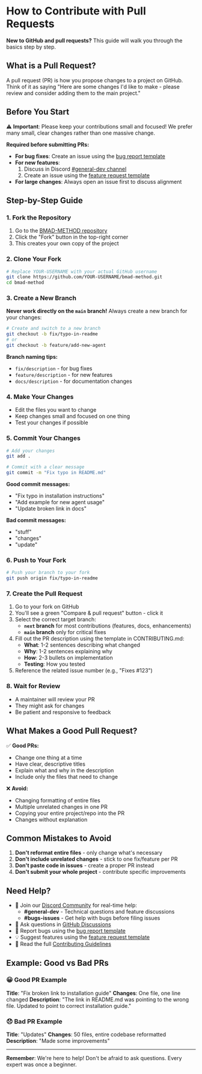 # How to Contribute with Pull Requests

**New to GitHub and pull requests?** This guide will walk you through the basics step by step.

## What is a Pull Request?

A pull request (PR) is how you propose changes to a project on GitHub. Think of it as saying "Here are some changes I'd like to make - please review and consider adding them to the main project."

## Before You Start

⚠️ **Important**: Please keep your contributions small and focused! We prefer many small, clear changes rather than one massive change.

**Required before submitting PRs:**

- **For bug fixes**: Create an issue using the [bug report template](https://github.com/bmadcode/bmad-method/issues/new?template=bug_report.md)
- **For new features**:
  1. Discuss in Discord [#general-dev channel](https://discord.gg/g6ypHytrCB)
  2. Create an issue using the [feature request template](https://github.com/bmadcode/bmad-method/issues/new?template=feature_request.md)
- **For large changes**: Always open an issue first to discuss alignment

## Step-by-Step Guide

### 1. Fork the Repository

1. Go to the [BMAD-METHOD repository](https://github.com/bmadcode/bmad-method)
2. Click the "Fork" button in the top-right corner
3. This creates your own copy of the project

### 2. Clone Your Fork

```bash
# Replace YOUR-USERNAME with your actual GitHub username
git clone https://github.com/YOUR-USERNAME/bmad-method.git
cd bmad-method
```

### 3. Create a New Branch

**Never work directly on the `main` branch!** Always create a new branch for your changes:

```bash
# Create and switch to a new branch
git checkout -b fix/typo-in-readme
# or
git checkout -b feature/add-new-agent
```

**Branch naming tips:**

- `fix/description` - for bug fixes
- `feature/description` - for new features
- `docs/description` - for documentation changes

### 4. Make Your Changes

- Edit the files you want to change
- Keep changes small and focused on one thing
- Test your changes if possible

### 5. Commit Your Changes

```bash
# Add your changes
git add .

# Commit with a clear message
git commit -m "Fix typo in README.md"
```

**Good commit messages:**

- "Fix typo in installation instructions"
- "Add example for new agent usage"
- "Update broken link in docs"

**Bad commit messages:**

- "stuff"
- "changes"
- "update"

### 6. Push to Your Fork

```bash
# Push your branch to your fork
git push origin fix/typo-in-readme
```

### 7. Create the Pull Request

1. Go to your fork on GitHub
2. You'll see a green "Compare & pull request" button - click it
3. Select the correct target branch:
   - **`next` branch** for most contributions (features, docs, enhancements)
   - **`main` branch** only for critical fixes
4. Fill out the PR description using the template in CONTRIBUTING.md:
   - **What**: 1-2 sentences describing what changed
   - **Why**: 1-2 sentences explaining why
   - **How**: 2-3 bullets on implementation
   - **Testing**: How you tested
5. Reference the related issue number (e.g., "Fixes #123")

### 8. Wait for Review

- A maintainer will review your PR
- They might ask for changes
- Be patient and responsive to feedback

## What Makes a Good Pull Request?

✅ **Good PRs:**

- Change one thing at a time
- Have clear, descriptive titles
- Explain what and why in the description
- Include only the files that need to change

❌ **Avoid:**

- Changing formatting of entire files
- Multiple unrelated changes in one PR
- Copying your entire project/repo into the PR
- Changes without explanation

## Common Mistakes to Avoid

1. **Don't reformat entire files** - only change what's necessary
2. **Don't include unrelated changes** - stick to one fix/feature per PR
3. **Don't paste code in issues** - create a proper PR instead
4. **Don't submit your whole project** - contribute specific improvements

## Need Help?

- 💬 Join our [Discord Community](https://discord.gg/g6ypHytrCB) for real-time help:
  - **#general-dev** - Technical questions and feature discussions
  - **#bugs-issues** - Get help with bugs before filing issues
- 💬 Ask questions in [GitHub Discussions](https://github.com/bmadcode/bmad-method/discussions)
- 🐛 Report bugs using the [bug report template](https://github.com/bmadcode/bmad-method/issues/new?template=bug_report.md)
- 💡 Suggest features using the [feature request template](https://github.com/bmadcode/bmad-method/issues/new?template=feature_request.md)
- 📖 Read the full [Contributing Guidelines](../CONTRIBUTING.md)

## Example: Good vs Bad PRs

### 😀 Good PR Example

**Title**: "Fix broken link to installation guide"
**Changes**: One file, one line changed
**Description**: "The link in README.md was pointing to the wrong file. Updated to point to correct installation guide."

### 😞 Bad PR Example

**Title**: "Updates"
**Changes**: 50 files, entire codebase reformatted
**Description**: "Made some improvements"

---

**Remember**: We're here to help! Don't be afraid to ask questions. Every expert was once a beginner.
